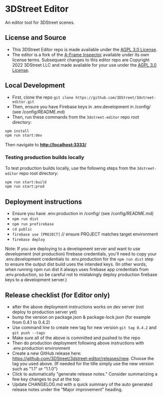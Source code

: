 # 3DStreet Editor

An editor tool for 3DStreet scenes.

## License and Source
* This 3DStreet Editor repo is made available under the [AGPL 3.0 License](LICENSE).
* The editor is a fork of the [A-Frame Inspector]() available under its own license terms. Subsequent changes to this editor repo are Copyright 2022 3DStreet LLC and made available for your use under the [AGPL 3.0 License](LICENSE).

## Local Development

* First, clone the repo `git clone https://github.com/3DStreet/3dstreet-editor.git`
* Then, ensure you have Firebase keys in .env.development in /config/ (see /config/README.md)
* Then, run these commands from the `3dstreet-editor` repo root directory:

```bash
npm install
npm run start:dev
```
Then navigate to __[http://localhost:3333/](http://localhost:3333/)__

### Testing production builds locally
To test production builds locally, use the following steps from the `3dstreet-editor` repo root directory:

```bash
npm run start:build
npm run start:prod
```

## Deployment instructions

* Ensure you have .env.production in /config/ (see /config/README.md)
* `npm run dist`
* `npm run prefirebase`
* `cd public`
* `firebase use [PROJECT]` // ensure PROJECT matches target environment
* `firebase deploy`

Note: If you are deploying to a development server and want to use development (not production) firebase credentials, you'll need to copy your .env.development credentials to .env.production for the `npm run dist` step to ensure the output dist build uses the intended keys. (In other words, when running npm run dist it always uses firebase app credentials from .env.production, so be careful not to mistakingly deploy production firebase keys to a development server.)

## Release checklist (for Editor only)

* after the above deployment instructions works on dev server (not deploy to production server yet)
* bump the version on package.json & package-lock.json (for example from 0.4.1 to 0.4.2)
* Use command line to create new tag for new version `git tag 0.4.2` and `git push --tags`
* Make sure all of the above is committed and pushed to the repo
* Then do production deployment following above instructions with .env.production environment
* Create a new GitHub release here: https://github.com/3DStreet/3dstreet-editor/releases/new. Choose the tag you used above. (If needed for the title simply use the new version such as "1.1" or "1.1.0")
* Click to automatically "generate release notes." Consider summarizing a few key changes to put at the top.
* Update CHANGELOG.md with a quick summary of the auto generated release notes under the "Major improvement" heading.
